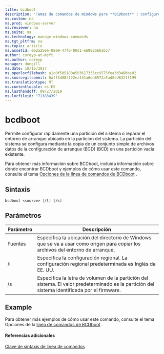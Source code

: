 ```yaml
---
title: bcdboot
description: 'Temas de comandos de Windows para **BCDboot** : configure rápidamente una partición del sistema o repare el entorno de arranque ubicado en la partición del sistema.'
ms.custom: na
ms.prod: windows-server
ms.reviewer: na
ms.suite: na
ms.technology: manage-windows-commands
ms.tgt_pltfrm: na
ms.topic: article
ms.assetid: e62a250e-08e9-47f6-89d1-e6002560ab57
author: coreyp-at-msft
ms.author: coreyp
manager: dongill
ms.date: 10/16/2017
ms.openlocfilehash: a1c0f505180a503617335cc9575fea3d346bbe02
ms.sourcegitcommit: 6aff3d88ff22ea141a6ea6572a5ad8dd6321f199
ms.translationtype: MT
ms.contentlocale: es-ES
ms.lasthandoff: 09/27/2019
ms.locfileid: "71383439"
---
```

# <a name="bcdboot"></a>bcdboot



Permite configurar rápidamente una partición del sistema o reparar el entorno de arranque ubicado en la partición del sistema. La partición del sistema se configura mediante la copia de un conjunto simple de archivos datos de la configuración de arranque (BCD) (BCD) en una partición vacía existente.

Para obtener más información sobre BCDboot, incluida información sobre dónde encontrar BCDboot y ejemplos de cómo usar este comando, consulte el tema [Opciones de la línea de comandos de BCDboot](https://technet.microsoft.com/library/hh824874.aspx) .

## <a name="syntax"></a>Sintaxis

```
bcdboot <source> [/l] [/s]
```

## <a name="parameters"></a>Parámetros

|Parámetro|Descripción|
|---------|-----------|
|Fuentes|Especifica la ubicación del directorio de Windows que se va a usar como origen para copiar los archivos del entorno de arranque.|
|/l|Especifica la configuración regional. La configuración regional predeterminada es Inglés de EE. UU.|
|/s|Especifica la letra de volumen de la partición del sistema. El valor predeterminado es la partición del sistema identificada por el firmware.|

## <a name="BKMK_examples"></a>Example

Para obtener más ejemplos de cómo usar este comando, consulte el tema Opciones de la [línea de comandos de BCDboot](https://technet.microsoft.com/library/hh824874.aspx) .

#### <a name="additional-references"></a>Referencias adicionales

[Clave de sintaxis de línea de comandos](command-line-syntax-key.md)